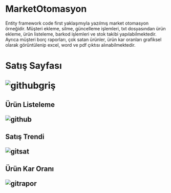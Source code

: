 # MarketOtomasyon
Entity framework code first yaklaşımıyla yazılmış market otomasyon örneğidir. Müşteri ekleme, silme, güncelleme işlemleri,
txt dosyasından ürün ekleme, ürün listeleme, barkod işlemleri ve stok takibi yapılabilmektedir.
Ayrıca müşteri borç raporları, çok satan ürünler, ürün kar oranları
grafiksel olarak görüntülenip excel, word ve pdf çıktısı alınabilmektedir.

<h1>Satış Sayfası
  
  ![githubgriş](https://user-images.githubusercontent.com/62529090/104782409-307a5800-5795-11eb-86e6-54090a337457.JPG)


<h2>Ürün Listeleme
  
  ![github](https://user-images.githubusercontent.com/62529090/104782473-4daf2680-5795-11eb-8f9c-02a3f3879507.JPG)
  
  
<h2>Satış Trendi
  
  ![gitsat](https://user-images.githubusercontent.com/62529090/104782572-7afbd480-5795-11eb-8510-916b74042d3a.JPG)
  
  
<h2>Ürün Kar Oranı
  
  ![gitrapor](https://user-images.githubusercontent.com/62529090/104782631-97980c80-5795-11eb-8d5b-e2f5f45e5721.JPG)
   
